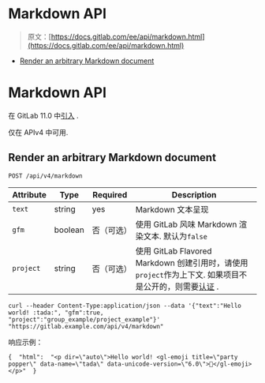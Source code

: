 # Markdown API

> 原文：[https://docs.gitlab.com/ee/api/markdown.html](https://docs.gitlab.com/ee/api/markdown.html)

*   [Render an arbitrary Markdown document](#render-an-arbitrary-markdown-document)

# Markdown API[](#markdown-api "Permalink")

在 GitLab 11.0 中[引入](https://gitlab.com/gitlab-org/gitlab-foss/-/merge_requests/18926) .

仅在 APIv4 中可用.

## Render an arbitrary Markdown document[](#render-an-arbitrary-markdown-document "Permalink")

```
POST /api/v4/markdown 
```

| Attribute | Type | Required | Description |
| --- | --- | --- | --- |
| `text` | string | yes | Markdown 文本呈现 |
| `gfm` | boolean | 否（可选） | 使用 GitLab 风味 Markdown 渲染文本. 默认为`false` |
| `project` | string | 否（可选） | 使用 GitLab Flavored Markdown 创建引用时，请使用`project`作为上下文. 如果项目不是公开的，则需要[认证](README.html#authentication) . |

```
curl --header Content-Type:application/json --data '{"text":"Hello world! :tada:", "gfm":true, "project":"group_example/project_example"}' "https://gitlab.example.com/api/v4/markdown" 
```

响应示例：

```
{  "html":  "<p dir=\"auto\">Hello world! <gl-emoji title=\"party popper\" data-name=\"tada\" data-unicode-version=\"6.0\">🎉</gl-emoji></p>"  } 
```